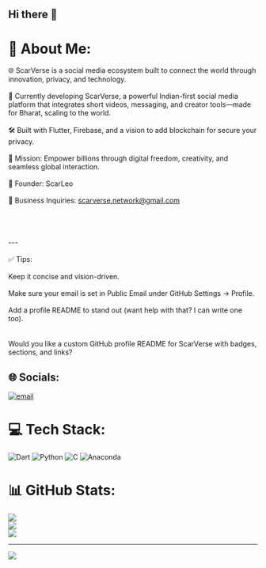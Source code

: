 ## Hi there 👋

<!--
**ScarVerse/ScarVerse** is a ✨ _special_ ✨ repository because its `README.md` (this file) appears on your GitHub profile.

Here are some ideas to get you started:

- 🔭 I’m currently working on ...
- 🌱 I’m currently learning ...
- 👯 I’m looking to collaborate on ...
- 🤔 I’m looking for help with ...
- 💬 Ask me about ...
- 📫 How to reach me: ...
- 😄 Pronouns: ...
- ⚡ Fun fact: ...
-->

# 💫 About Me:
🌐 ScarVerse is a social media ecosystem built to connect the world through innovation, privacy, and technology.<br><br>🚀 Currently developing ScarVerse, a powerful Indian-first social media platform that integrates short videos, messaging, and creator tools—made for Bharat, scaling to the world.<br><br>🛠️ Built with Flutter, Firebase, and a vision to add blockchain for secure your privacy.<br><br>🎯 Mission: Empower billions through digital freedom, creativity, and seamless global interaction.<br><br>👤 Founder: ScarLeo<br><br>💼 Business Inquiries: scarverse.network@gmail.com<br><br><br><br><br>---<br><br>✅ Tips:<br><br>Keep it concise and vision-driven.<br><br>Make sure your email is set in Public Email under GitHub Settings → Profile.<br><br>Add a profile README to stand out (want help with that? I can write one too).<br><br><br>Would you like a custom GitHub profile README for ScarVerse with badges, sections, and links?


## 🌐 Socials:
[![email](https://img.shields.io/badge/Email-D14836?logo=gmail&logoColor=white)](mailto:scarverse.network@gmail.com) 

# 💻 Tech Stack:
![Dart](https://img.shields.io/badge/dart-%230175C2.svg?style=plastic&logo=dart&logoColor=white) ![Python](https://img.shields.io/badge/python-3670A0?style=plastic&logo=python&logoColor=ffdd54) ![C](https://img.shields.io/badge/c-%2300599C.svg?style=plastic&logo=c&logoColor=white) ![Anaconda](https://img.shields.io/badge/Anaconda-%2344A833.svg?style=plastic&logo=anaconda&logoColor=white)
# 📊 GitHub Stats:
![](https://github-readme-stats.vercel.app/api?username=ScarVerse&theme=shadow_green&hide_border=false&include_all_commits=true&count_private=false)<br/>
![](https://nirzak-streak-stats.vercel.app/?user=ScarVerse&theme=shadow_green&hide_border=false)<br/>
![](https://github-readme-stats.vercel.app/api/top-langs/?username=ScarVerse&theme=shadow_green&hide_border=false&include_all_commits=true&count_private=false&layout=compact)

---
[![](https://visitcount.itsvg.in/api?id=ScarVerse&icon=5&color=0)](https://visitcount.itsvg.in)

<!-- Proudly created with GPRM ( https://gprm.itsvg.in ) -->
